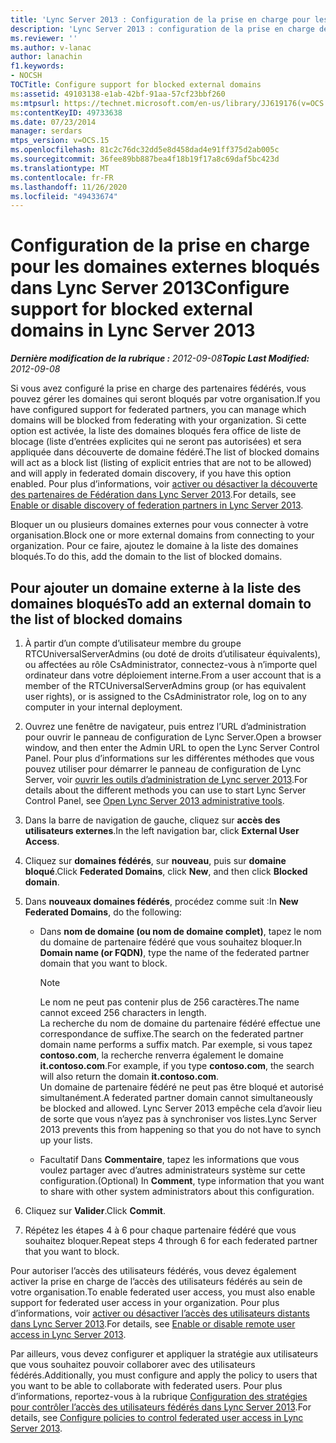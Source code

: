 ```yaml
---
title: 'Lync Server 2013 : Configuration de la prise en charge pour les domaines externes bloqués'
description: 'Lync Server 2013 : configuration de la prise en charge des domaines externes bloqués.'
ms.reviewer: ''
ms.author: v-lanac
author: lanachin
f1.keywords:
- NOCSH
TOCTitle: Configure support for blocked external domains
ms:assetid: 49103138-e1ab-42bf-91aa-57cf23bbf260
ms:mtpsurl: https://technet.microsoft.com/en-us/library/JJ619176(v=OCS.15)
ms:contentKeyID: 49733638
ms.date: 07/23/2014
manager: serdars
mtps_version: v=OCS.15
ms.openlocfilehash: 81c2c76dc32dd5e8d458dad4e91ff375d2ab005c
ms.sourcegitcommit: 36fee89bb887bea4f18b19f17a8c69daf5bc423d
ms.translationtype: MT
ms.contentlocale: fr-FR
ms.lasthandoff: 11/26/2020
ms.locfileid: "49433674"
---
```

# <a name="configure-support-for-blocked-external-domains-in-lync-server-2013"></a><span data-ttu-id="903e0-103">Configuration de la prise en charge pour les domaines externes bloqués dans Lync Server 2013</span><span class="sxs-lookup"><span data-stu-id="903e0-103">Configure support for blocked external domains in Lync Server 2013</span></span>

<div data-xmlns="http://www.w3.org/1999/xhtml">

<div class="topic" data-xmlns="http://www.w3.org/1999/xhtml" data-msxsl="urn:schemas-microsoft-com:xslt" data-cs="https://msdn.microsoft.com/">

<div data-asp="https://msdn2.microsoft.com/asp">



</div>

<div id="mainSection">

<div id="mainBody"><span data-ttu-id="903e0-104">

<span> </span></span><span class="sxs-lookup"><span data-stu-id="903e0-104">

<span> </span></span></span>

<span data-ttu-id="903e0-105">_**Dernière modification de la rubrique :** 2012-09-08_</span><span class="sxs-lookup"><span data-stu-id="903e0-105">_**Topic Last Modified:** 2012-09-08_</span></span>

<span data-ttu-id="903e0-106">Si vous avez configuré la prise en charge des partenaires fédérés, vous pouvez gérer les domaines qui seront bloqués par votre organisation.</span><span class="sxs-lookup"><span data-stu-id="903e0-106">If you have configured support for federated partners, you can manage which domains will be blocked from federating with your organization.</span></span> <span data-ttu-id="903e0-107">Si cette option est activée, la liste des domaines bloqués fera office de liste de blocage (liste d’entrées explicites qui ne seront pas autorisées) et sera appliquée dans découverte de domaine fédéré.</span><span class="sxs-lookup"><span data-stu-id="903e0-107">The list of blocked domains will act as a block list (listing of explicit entries that are not to be allowed) and will apply in federated domain discovery, if you have this option enabled.</span></span> <span data-ttu-id="903e0-108">Pour plus d’informations, voir [activer ou désactiver la découverte des partenaires de Fédération dans Lync Server 2013](lync-server-2013-enable-or-disable-discovery-of-federation-partners.md).</span><span class="sxs-lookup"><span data-stu-id="903e0-108">For details, see [Enable or disable discovery of federation partners in Lync Server 2013](lync-server-2013-enable-or-disable-discovery-of-federation-partners.md).</span></span>

<span data-ttu-id="903e0-109">Bloquer un ou plusieurs domaines externes pour vous connecter à votre organisation.</span><span class="sxs-lookup"><span data-stu-id="903e0-109">Block one or more external domains from connecting to your organization.</span></span> <span data-ttu-id="903e0-110">Pour ce faire, ajoutez le domaine à la liste des domaines bloqués.</span><span class="sxs-lookup"><span data-stu-id="903e0-110">To do this, add the domain to the list of blocked domains.</span></span>

<div>

## <a name="to-add-an-external-domain-to-the-list-of-blocked-domains"></a><span data-ttu-id="903e0-111">Pour ajouter un domaine externe à la liste des domaines bloqués</span><span class="sxs-lookup"><span data-stu-id="903e0-111">To add an external domain to the list of blocked domains</span></span>

1.  <span data-ttu-id="903e0-112">À partir d’un compte d’utilisateur membre du groupe RTCUniversalServerAdmins (ou doté de droits d’utilisateur équivalents), ou affectées au rôle CsAdministrator, connectez-vous à n’importe quel ordinateur dans votre déploiement interne.</span><span class="sxs-lookup"><span data-stu-id="903e0-112">From a user account that is a member of the RTCUniversalServerAdmins group (or has equivalent user rights), or is assigned to the CsAdministrator role, log on to any computer in your internal deployment.</span></span>

2.  <span data-ttu-id="903e0-113">Ouvrez une fenêtre de navigateur, puis entrez l’URL d’administration pour ouvrir le panneau de configuration de Lync Server.</span><span class="sxs-lookup"><span data-stu-id="903e0-113">Open a browser window, and then enter the Admin URL to open the Lync Server Control Panel.</span></span> <span data-ttu-id="903e0-114">Pour plus d’informations sur les différentes méthodes que vous pouvez utiliser pour démarrer le panneau de configuration de Lync Server, voir [ouvrir les outils d’administration de Lync server 2013](lync-server-2013-open-lync-server-administrative-tools.md).</span><span class="sxs-lookup"><span data-stu-id="903e0-114">For details about the different methods you can use to start Lync Server Control Panel, see [Open Lync Server 2013 administrative tools](lync-server-2013-open-lync-server-administrative-tools.md).</span></span>

3.  <span data-ttu-id="903e0-115">Dans la barre de navigation de gauche, cliquez sur **accès des utilisateurs externes**.</span><span class="sxs-lookup"><span data-stu-id="903e0-115">In the left navigation bar, click **External User Access**.</span></span>

4.  <span data-ttu-id="903e0-116">Cliquez sur **domaines fédérés**, sur **nouveau**, puis sur **domaine bloqué**.</span><span class="sxs-lookup"><span data-stu-id="903e0-116">Click **Federated Domains**, click **New**, and then click **Blocked domain**.</span></span>

5.  <span data-ttu-id="903e0-117">Dans **nouveaux domaines fédérés**, procédez comme suit :</span><span class="sxs-lookup"><span data-stu-id="903e0-117">In **New Federated Domains**, do the following:</span></span>
    
      - <span data-ttu-id="903e0-118">Dans **nom de domaine (ou nom de domaine complet)**, tapez le nom du domaine de partenaire fédéré que vous souhaitez bloquer.</span><span class="sxs-lookup"><span data-stu-id="903e0-118">In **Domain name (or FQDN)**, type the name of the federated partner domain that you want to block.</span></span>
        
        <div>
        

        > [!NOTE]  
        > <span data-ttu-id="903e0-119">Le nom ne peut pas contenir plus de 256 caractères.</span><span class="sxs-lookup"><span data-stu-id="903e0-119">The name cannot exceed 256 characters in length.</span></span><BR><span data-ttu-id="903e0-120">La recherche du nom de domaine du partenaire fédéré effectue une correspondance de suffixe.</span><span class="sxs-lookup"><span data-stu-id="903e0-120">The search on the federated partner domain name performs a suffix match.</span></span> <span data-ttu-id="903e0-121">Par exemple, si vous tapez <STRONG>contoso.com</STRONG>, la recherche renverra également le domaine <STRONG>it.contoso.com</STRONG>.</span><span class="sxs-lookup"><span data-stu-id="903e0-121">For example, if you type <STRONG>contoso.com</STRONG>, the search will also return the domain <STRONG>it.contoso.com</STRONG>.</span></span><BR><span data-ttu-id="903e0-122">Un domaine de partenaire fédéré ne peut pas être bloqué et autorisé simultanément.</span><span class="sxs-lookup"><span data-stu-id="903e0-122">A federated partner domain cannot simultaneously be blocked and allowed.</span></span> <span data-ttu-id="903e0-123">Lync Server 2013 empêche cela d’avoir lieu de sorte que vous n’ayez pas à synchroniser vos listes.</span><span class="sxs-lookup"><span data-stu-id="903e0-123">Lync Server 2013 prevents this from happening so that you do not have to synch up your lists.</span></span>

        
        </div>
    
      - <span data-ttu-id="903e0-124">Facultatif Dans **Commentaire**, tapez les informations que vous voulez partager avec d’autres administrateurs système sur cette configuration.</span><span class="sxs-lookup"><span data-stu-id="903e0-124">(Optional) In **Comment**, type information that you want to share with other system administrators about this configuration.</span></span>

6.  <span data-ttu-id="903e0-125">Cliquez sur **Valider**.</span><span class="sxs-lookup"><span data-stu-id="903e0-125">Click **Commit**.</span></span>

7.  <span data-ttu-id="903e0-126">Répétez les étapes 4 à 6 pour chaque partenaire fédéré que vous souhaitez bloquer.</span><span class="sxs-lookup"><span data-stu-id="903e0-126">Repeat steps 4 through 6 for each federated partner that you want to block.</span></span>

<span data-ttu-id="903e0-127">Pour autoriser l’accès des utilisateurs fédérés, vous devez également activer la prise en charge de l’accès des utilisateurs fédérés au sein de votre organisation.</span><span class="sxs-lookup"><span data-stu-id="903e0-127">To enable federated user access, you must also enable support for federated user access in your organization.</span></span> <span data-ttu-id="903e0-128">Pour plus d’informations, voir [activer ou désactiver l’accès des utilisateurs distants dans Lync Server 2013](lync-server-2013-enable-or-disable-remote-user-access.md).</span><span class="sxs-lookup"><span data-stu-id="903e0-128">For details, see [Enable or disable remote user access in Lync Server 2013](lync-server-2013-enable-or-disable-remote-user-access.md).</span></span>

<span data-ttu-id="903e0-129">Par ailleurs, vous devez configurer et appliquer la stratégie aux utilisateurs que vous souhaitez pouvoir collaborer avec des utilisateurs fédérés.</span><span class="sxs-lookup"><span data-stu-id="903e0-129">Additionally, you must configure and apply the policy to users that you want to be able to collaborate with federated users.</span></span> <span data-ttu-id="903e0-130">Pour plus d’informations, reportez-vous à la rubrique [Configuration des stratégies pour contrôler l’accès des utilisateurs fédérés dans Lync Server 2013](lync-server-2013-configure-policies-to-control-federated-user-access.md).</span><span class="sxs-lookup"><span data-stu-id="903e0-130">For details, see [Configure policies to control federated user access in Lync Server 2013](lync-server-2013-configure-policies-to-control-federated-user-access.md).</span></span>

<span data-ttu-id="903e0-131"></div>

</div>

<span> </span>

</div>

</div>

</span><span class="sxs-lookup"><span data-stu-id="903e0-131"></div>

</div>

<span> </span>

</div>

</div>

</span></span></div>


